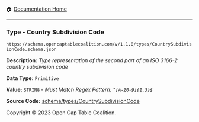 :house: [Documentation Home](../../../README.md)

---

### Type - Country Subdivision Code

`https://schema.opencaptablecoalition.com/v/1.1.0/types/CountrySubdivisionCode.schema.json`

**Description:** _Type representation of the second part of an ISO 3166-2 country subdivision code_

**Data Type:** `Primitive`

**Value:** `STRING` - _Must Match Regex Pattern: `^[A-Z0-9]{1,3}$`_

**Source Code:** [schema/types/CountrySubdivisionCode](../../../../schema/types/CountrySubdivisionCode.schema.json)

Copyright © 2023 Open Cap Table Coalition.
